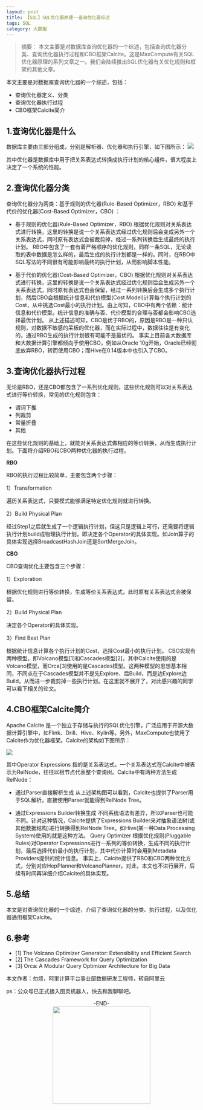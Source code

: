 ```yaml
---
layout: post
title: 【SQL】SQL优化器原理——查询优化器综述
tags: SQL
category: 大数据
---
```


> 摘要： 本文主要是对数据库查询优化器的一个综述，包括查询优化器分类、查询优化器执行过程和CBO框架Calcite。这是MaxCompute有关SQL优化器原理的系列文章之一。我们会陆续推出SQL优化器有关优化规则和框架的其他文章。


本文主要是对数据库查询优化器的一个综述，包括：

- 查询优化器定义、分类
- 查询优化器执行过程
- CBO框架Calcite简介

1.查询优化器是什么
----------------
数据库主要由三部分组成，分别是解析器、优化器和执行引擎，如下图所示：
![](http://rann.cc/assets/img/tech/sql.jpg)

其中优化器是数据库中用于把关系表达式转换成执行计划的核心组件，很大程度上决定了一个系统的性能。

2.查询优化器分类
--------------
查询优化器分为两类：基于规则的优化器(Rule-Based Optimizer，RBO) 和基于代价的优化器(Cost-Based Optimizer，CBO) ：

- 基于规则的优化器(Rule-Based Optimizer，RBO)
根据优化规则对关系表达式进行转换，这里的转换是说一个关系表达式经过优化规则后会变成另外一个关系表达式，同时原有表达式会被裁剪掉，经过一系列转换后生成最终的执行计划。
RBO中包含了一套有着严格顺序的优化规则，同样一条SQL，无论读取的表中数据是怎么样的，最后生成的执行计划都是一样的。同时，在RBO中SQL写法的不同很有可能影响最终的执行计划，从而影响脚本性能。

- 基于代价的优化器(Cost-Based Optimizer，CBO)
根据优化规则对关系表达式进行转换，这里的转换是说一个关系表达式经过优化规则后会生成另外一个关系表达式，同时原有表达式也会保留，经过一系列转换后会生成多个执行计划，然后CBO会根据统计信息和代价模型(Cost Model)计算每个执行计划的Cost，从中挑选Cost最小的执行计划。由上可知，CBO中有两个依赖：统计信息和代价模型。统计信息的准确与否、代价模型的合理与否都会影响CBO选择最优计划。
从上述描述可知，CBO是优于RBO的，原因是RBO是一种只认规则，对数据不敏感的呆板的优化器，而在实际过程中，数据往往是有变化的，通过RBO生成的执行计划很有可能不是最优的。
事实上目前各大数据库和大数据计算引擎都倾向于使用CBO，例如从Oracle 10g开始，Oracle已经彻底放弃RBO，转而使用CBO；而Hive在0.14版本中也引入了CBO。

3.查询优化器执行过程
-----------------
无论是RBO，还是CBO都包含了一系列优化规则，这些优化规则可以对关系表达式进行等价转换，常见的优化规则包含：

- 谓词下推
- 列裁剪
- 常量折叠
- 其他

在这些优化规则的基础上，就能对关系表达式做相应的等价转换，从而生成执行计划。下面将介绍RBO和CBO两种优化器的执行过程。

**RBO**

RBO的执行过程比较简单，主要包含两个步骤：

1）Transformation

遍历关系表达式，只要模式能够满足特定优化规则就进行转换。

2）Build Physical Plan

经过Step1之后就生成了一个逻辑执行计划，但这只是逻辑上可行，还需要将逻辑执行计划build成物理执行计划，即决定各个Operator的具体实现。如Join算子的具体实现选择BroadcastHashJoin还是SortMergeJoin。

**CBO**

CBO查询优化主要包含三个步骤：

1）Exploration

根据优化规则进行等价转换，生成等价关系表达式，此时原有关系表达式会被保留。

2）Build Physical Plan

决定各个Operator的具体实现。

3）Find Best Plan

根据统计信息计算各个执行计划的Cost，选择Cost最小的执行计划。
CBO实现有两种模型，即Volcano模型[1]和Cascades模型[2]，其中Calcite使用的是Volcano模型，而Orca[3]使用的是Cascades模型。这两种模型的思想基本相同，不同点在于Cascades模型并不是先Explore、后Build，而是边Explore边Build，从而进一步裁剪掉一些执行计划。在这里就不展开了，对此感兴趣的同学可以看下相关的论文。

4.CBO框架Calcite简介
-------------------
Apache Calcite 是一个独立于存储与执行的SQL优化引擎，广泛应用于开源大数据计算引擎中，如Flink、Drill、Hive、Kylin等。另外，MaxCompute也使用了Calcite作为优化器框架。Calcite的架构如下图所示：

![](http://rann.cc/assets/img/tech/calcite.jpg)

其中Operator Expressions 指的是关系表达式，一个关系表达式在Calcite中被表示为RelNode，往往以根节点代表整个查询树。Calcite中有两种方法生成RelNode：

- 通过Parser直接解析生成
从上述架构图可以看到，Calcite也提供了Parser用于SQL解析，直接使用Parser就能得到RelNode Tree。

- 通过Expressions Builder转换生成
不同系统语法有差异，所以Parser也可能不同。针对这种情况，Calcite提供了Expressions Builder来对抽象语法树(或其他数据结构)进行转换得到RelNode Tree。如Hive(某一种Data Processing System)使用的就是这种方法。
Query Optimizer 根据优化规则(Pluggable Rules)对Operator Expressions进行一系列的等价转换，生成不同的执行计划，最后选择代价最小的执行计划，其中代价计算时会用到Metadata Providers提供的统计信息。
事实上，Calcite提供了RBO和CBO两种优化方式，分别对应HepPlanner和VolcanoPlanner。对此，本文也不进行展开，后续有时间再详细介绍Calcite的具体实现。

5.总结
-----
本文是对查询优化器的一个综述，介绍了查询优化器的分类、执行过程，以及优化器通用框架Calcite。

6.参考
-----
- [1] The Volcano Optimizer Generator: Extensibility and Efficient Search
- [2] The Cascades Framework for Query Optimization
- [3] Orca: A Modular Query Optimizer Architecture for Big Data

本文作者：勿烦，阿里计算平台事业部数据研发工程师，转自阿里云

ps：公众号已正式接入图灵机器人，快去和我聊聊吧。

<center>-END-</center>

<div align="center">
<img src="http://rann.cc/assets/img/qrcode-logo.png" width="258" height="258" />
</div>